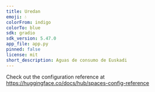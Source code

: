 ```yaml
---
title: Uredan
emoji: 💧
colorFrom: indigo
colorTo: blue
sdk: gradio
sdk_version: 5.47.0
app_file: app.py
pinned: false
license: mit
short_description: Aguas de consumo de Euskadi
---
```


Check out the configuration reference at https://huggingface.co/docs/hub/spaces-config-reference
